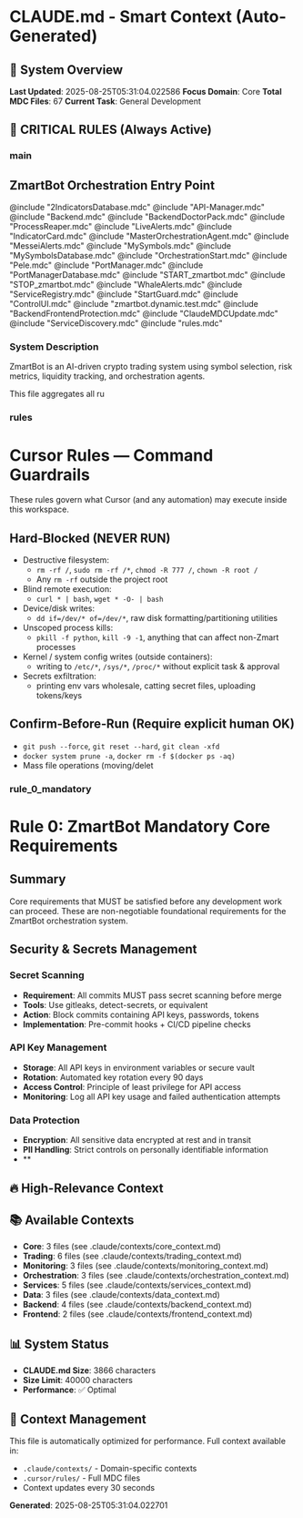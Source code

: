 # CLAUDE.md - Smart Context (Auto-Generated)

## 🎯 System Overview

**Last Updated**: 2025-08-25T05:31:04.022586
**Focus Domain**: Core
**Total MDC Files**: 67
**Current Task**: General Development

## 🚨 CRITICAL RULES (Always Active)

### main


## ZmartBot Orchestration Entry Point

@include "2IndicatorsDatabase.mdc"
@include "API-Manager.mdc"
@include "Backend.mdc"
@include "BackendDoctorPack.mdc"
@include "ProcessReaper.mdc"
@include "LiveAlerts.mdc"
@include "IndicatorCard.mdc"
@include "MasterOrchestrationAgent.mdc"
@include "MesseiAlerts.mdc"
@include "MySymbols.mdc"
@include "MySymbolsDatabase.mdc"
@include "OrchestrationStart.mdc"
@include "Pele.mdc"
@include "PortManager.mdc"
@include "PortManagerDatabase.mdc"
@include "START_zmartbot.mdc"
@include "STOP_zmartbot.mdc"
@include "WhaleAlerts.mdc"
@include "ServiceRegistry.mdc"
@include "StartGuard.mdc"
@include "ControlUI.mdc"
@include "zmartbot.dynamic.test.mdc"
@include "BackendFrontendProtection.mdc"
@include "ClaudeMDCUpdate.mdc"
@include "ServiceDiscovery.mdc"
@include "rules.mdc"


### System Description

ZmartBot is an AI-driven crypto trading system using symbol selection, risk metrics, liquidity tracking, and orchestration agents.

This file aggregates all ru

### rules
# Cursor Rules — Command Guardrails

These rules govern what Cursor (and any automation) may execute inside this workspace.

## Hard‑Blocked (NEVER RUN)
- Destructive filesystem:
  - `rm -rf /`, `sudo rm -rf /*`, `chmod -R 777 /`, `chown -R root /`
  - Any `rm -rf` outside the project root
- Blind remote execution:
  - `curl * | bash`, `wget * -O- | bash`
- Device/disk writes:
  - `dd if=/dev/* of=/dev/*`, raw disk formatting/partitioning utilities
- Unscoped process kills:
  - `pkill -f python`, `kill -9 -1`, anything that can affect non-Zmart processes
- Kernel / system config writes (outside containers):
  - writing to `/etc/*`, `/sys/*`, `/proc/*` without explicit task & approval
- Secrets exfiltration:
  - printing env vars wholesale, catting secret files, uploading tokens/keys

## Confirm‑Before‑Run (Require explicit human OK)
- `git push --force`, `git reset --hard`, `git clean -xfd`
- `docker system prune -a`, `docker rm -f $(docker ps -aq)`
- Mass file operations (moving/delet

### rule_0_mandatory
# Rule 0: ZmartBot Mandatory Core Requirements

## Summary
Core requirements that MUST be satisfied before any development work can proceed. These are non-negotiable foundational requirements for the ZmartBot orchestration system.

## Security & Secrets Management

### Secret Scanning
- **Requirement**: All commits MUST pass secret scanning before merge
- **Tools**: Use gitleaks, detect-secrets, or equivalent
- **Action**: Block commits containing API keys, passwords, tokens
- **Implementation**: Pre-commit hooks + CI/CD pipeline checks

### API Key Management
- **Storage**: All API keys in environment variables or secure vault
- **Rotation**: Automated key rotation every 90 days
- **Access Control**: Principle of least privilege for API access
- **Monitoring**: Log all API key usage and failed authentication attempts

### Data Protection
- **Encryption**: All sensitive data encrypted at rest and in transit
- **PII Handling**: Strict controls on personally identifiable information
- **

## 🔥 High-Relevance Context

## 📚 Available Contexts

- **Core**: 3 files (see .claude/contexts/core_context.md)
- **Trading**: 6 files (see .claude/contexts/trading_context.md)
- **Monitoring**: 3 files (see .claude/contexts/monitoring_context.md)
- **Orchestration**: 3 files (see .claude/contexts/orchestration_context.md)
- **Services**: 5 files (see .claude/contexts/services_context.md)
- **Data**: 3 files (see .claude/contexts/data_context.md)
- **Backend**: 4 files (see .claude/contexts/backend_context.md)
- **Frontend**: 2 files (see .claude/contexts/frontend_context.md)

## 📊 System Status

- **CLAUDE.md Size**: 3866 characters
- **Size Limit**: 40000 characters
- **Performance**: ✅ Optimal

## 🔄 Context Management

This file is automatically optimized for performance. Full context available in:
- `.claude/contexts/` - Domain-specific contexts
- `.cursor/rules/` - Full MDC files
- Context updates every 30 seconds

**Generated**: 2025-08-25T05:31:04.022701
